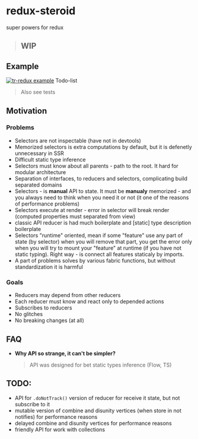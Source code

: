 # redux-steroid
super powers for redux

> ## **WIP**

<!-- <div align="center"><img src="logo.png" alt="template logo" align="center"></div> -->

## Example

[![tr-redux example](https://codesandbox.io/static/img/play-codesandbox.svg)](https://codesandbox.io/s/4w5k42vzw9) Todo-list

> Also see tests

## Motivation

### Problems

- Selectors are not inspectable (have not in devtools)
- Memorized selectors is extra computations by default, but it is defenetly unnecessary in SSR
- Difficult static type inference
- Selectors must know about all parents - path to the root. It hard for modular architecture
- Separation of interfaces, to reducers and selectors, complicating build separated domains
- Selectors - is **manual** API to state. It must be **manualy** memorized - and you always need to think when you need it or not (it one of the reasons of performance problems)
- Selectors execute at render - error in selector will break render (computed properties must separated from view)
- classic API reducer is had much boilerplate and [static] type description boilerplate
- Selectors "runtime" oriented, mean if some "feature" use any part of state (by selector) when you will remove that part, you get the error only when you will try to mount your "feature" at runtime (if you have not static typing). Right way - is connect all features staticaly by imports.
- A part of problems solves by various fabric functions, but without standardization it is harmful

### Goals

- Reducers may depend from other reducers
- Each reducer must know and react only to depended actions
- Subscribes to reducers
- No glitches
- No breaking changes (at all)

## FAQ

- **Why API so strange, it can't be simpler?**
  > API was designed for bet static types inference (Flow, TS)

## TODO:

- API for `.doNotTrack()` version of reducer for receive it state, but not subscribe to it
- mutable version of combine and disunity vertices (when store in not notifies) for performance reasons
- delayed combine and disunity vertices for performance reasons
- friendly API for work with collections
